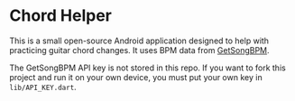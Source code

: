 # Chord Helper

This is a small open-source Android application designed to help with practicing guitar chord changes. It uses BPM data from [GetSongBPM](getsongbpm.com). 

The GetSongBPM API key is not stored in this repo. If you want to fork this project and run it on your own device, you must put your own key in `lib/API_KEY.dart`.
